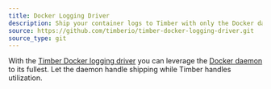 ```yaml
---
title: Docker Logging Driver
description: Ship your container logs to Timber with only the Docker daemon and some configuration.
source: https://github.com/timberio/timber-docker-logging-driver.git
source_type: git
---
```


With the [Timber Docker logging driver](https://github.com/timberio/timber-docker-logging-driver) you can leverage the [Docker daemon](https://docs.docker.com/config/containers/logging/configure/) to its fullest. Let the daemon handle shipping while Timber handles utilization.
